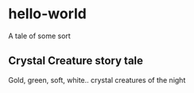 # hello-world

A tale of some sort

## Crystal Creature story tale

Gold, green, soft, white.. crystal creatures of the night

